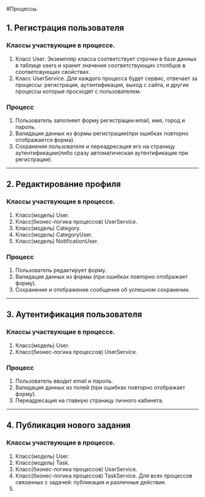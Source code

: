 #Процессы.

## 1. Регистрация пользователя

### Классы участвующие в процессе.
1. Класс User. Экземпляр класса соответствует строчки в базе данных в таблице users и хранит значения соответствующих столбцов в соответсвующих свойствах.
2. Класс UserService. Для каждого процесса будет сервис, отвечает за процессы: регистрация, аутэнтификация, выход с сайта, и другие процессы которые просходят с пользователем. 

### Процесс
1. Пользователь заполняет форму регистрации:email, имя, город и пароль.
2. Валидация данных из формы регистрации(при ошибках повторно отображается форма).
3. Сохранения пользователя и переадресация его на страницу аутентификации(либо сразу автоматическая аутентификация при регистрации).
---

## 2. Редактирование профиля
### Классы участвующие в процессе.
1. Класс(модель) User.
2. Класс(бизнес-логика процессов) UserService.
3. Класс(модель) Category.
4. Класс(модель) CategoryUser.
5. Класс(модель) NotificationUser. 

### Процесс
1. Пользователь редактирует форму.
2. Валидация данных из формы (при ошибках повторно отображает форму).
3. Сохранение и отображение сообщения об успешном сохранении.
---
## 3. Аутентификация пользователя
### Классы участвующие в процессе.
1. Класс(модель) User.
2. Класс(бизнес-логика процессов) UserService.

### Процесс
1. Пользователь вводит email и пароль.
2. Валидация данных из полей (при ошибках повторно отображает форму).
3. Переадресация на главную страницу личного кабинета.
---
## 4. Публикация нового задания
### Классы участвующие в процессе.
1. Класс(модель) User.
2. Класс(модель) Task.
3. Класс(бизнес-логика процессов) UserService.
4. Класс(бизнес-логика процессов) TaskService. Для всех процессов связанных с задачей: публикация и различные действия.
5.



